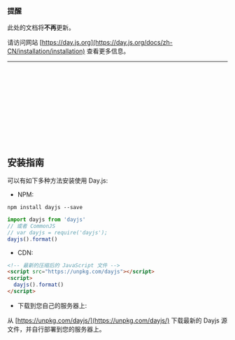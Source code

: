 ### 提醒

此处的文档将**不再**更新。

请访问网站 [https://day.js.org](https://day.js.org/docs/zh-CN/installation/installation) 查看更多信息。

-------------

<br />
<br />
<br />
<br />
<br />
<br />
<br />
<br />
<br />
<br />

## 安装指南

可以有如下多种方法安装使用 Day.js:

- NPM:

```console
npm install dayjs --save
```

```js
import dayjs from 'dayjs'
// 或者 CommonJS
// var dayjs = require('dayjs');
dayjs().format()
```

- CDN:

```html
<!-- 最新的压缩后的 JavaScript 文件 -->
<script src="https://unpkg.com/dayjs"></script>
<script>
  dayjs().format()
</script>
```

- 下载到您自己的服务器上:

从 [https://unpkg.com/dayjs/](https://unpkg.com/dayjs/) 下载最新的 Dayjs 源文件，并自行部署到您的服务器上。
